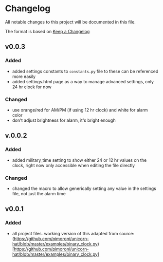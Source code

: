 # Changelog

All notable changes to this project will be documented in this file.

The format is based on [Keep a Changelog](https://keepachangelog.com/en/1.0.0/)

## v0.0.3

### Added

- added settings constants to ```constants.py``` file to these can be referenced more easily
- added settings.html page as a way to manage advanced settings, only 24 hr clock for now

### Changed

- use orange/red for AM/PM (if using 12 hr clock) and white for alarm color
- don't adjust brightness for alarm, it's bright enough

## v.0.0.2

### Added

- added military_time setting to show either 24 or 12 hr values on the clock, right now only accessible when editing the file directly

### Changed

- changed the macro to allow generically setting any value in the settings file, not just the alarm time

## v0.0.1

### Added

- all project files. working version of this adapted from source: (https://github.com/pimoroni/unicorn-hat/blob/master/examples/binary_clock.py)[https://github.com/pimoroni/unicorn-hat/blob/master/examples/binary_clock.py]
